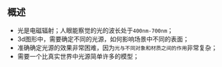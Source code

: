 ## 概述

* 光是电磁辐射；人眼能察觉的光的波长处于`400nm-700nm`；
* 3d图形中，需要确定不同的光源，如何影响场景中不同的表面；
* 准确确定光源的效果非常困难，因为`光与不同对象和材质之间的作用`非常复杂；
* 需要一个比真实世界中光源简单许多的模型；